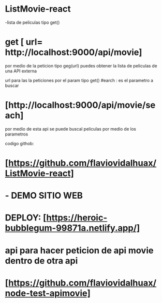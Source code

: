 # ListMovie-react

-lista de peliculas tipo get() 
#  get [ url= http://localhost:9000/api/movie]

por medio de la peticion tipo geg(url) puedes obtener la lista de peliculas de una API externa 

url para las la peticiones por el param tipo get() #earch : es el parametro a buscar
# [http://localhost:9000/api/movie/seach]

por medio de esta api se puede buscal peliculas por medio de los parametros 


codigo githob:
# [https://github.com/flaviovidalhuax/ListMovie-react]

 # - DEMO SITIO WEB
 # DEPLOY: [https://heroic-bubblegum-99871a.netlify.app/]

# api para hacer peticion de api movie dentro de otra api
# [https://github.com/flaviovidalhuax/node-test-apimovie]
